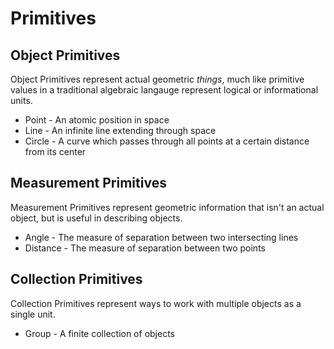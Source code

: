 # Primitives

## Object Primitives

Object Primitives represent actual geometric *things*, much like primitive values in a traditional algebraic langauge represent logical or informational units.

 * Point - An atomic position in space
 * Line - An infinite line extending through space
 * Circle - A curve which passes through all points at a certain distance from its center

## Measurement Primitives

Measurement Primitives represent geometric information that isn't an actual object, but is useful in describing objects.

 * Angle - The measure of separation between two intersecting lines
 * Distance - The measure of separation between two points

## Collection Primitives

Collection Primitives represent ways to work with multiple objects as a single unit.

 * Group - A finite collection of objects
